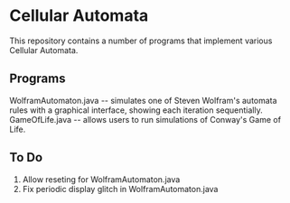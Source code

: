 # Cellular Automata
This repository contains a number of programs that implement various Cellular
Automata.

## Programs
WolframAutomaton.java -- simulates one of Steven Wolfram's automata rules with
a graphical interface, showing each iteration sequentially.
GameOfLife.java -- allows users to run simulations of Conway's Game of Life.

## To Do
1. Allow reseting for WolframAutomaton.java
2. Fix periodic display glitch in WolframAutomaton.java
